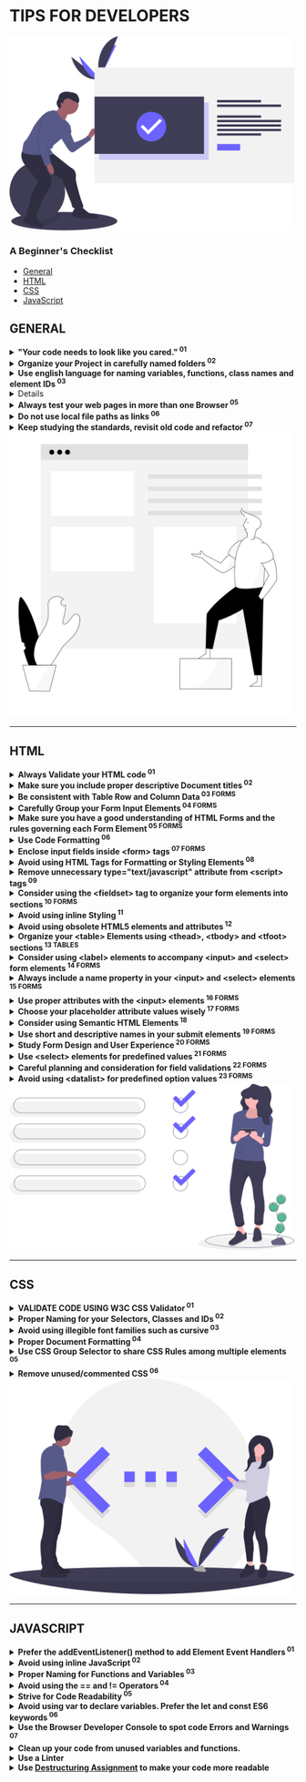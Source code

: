 # TIPS FOR DEVELOPERS

<img src="img/undraw_done_a34v.svg" alt="" width="500px">

### A Beginner's Checklist

- <a href="#general">General<a><br>
- <a href="#html">HTML<a><br>
- <a href="#css">CSS<a><br>
- <a href="#javascript">JavaScript<a><br>

## GENERAL

<details>

<summary><strong>"Your code needs to look like you cared."<sup> 01</sup></strong></summary>
  <p>The description says it all.</p>

</details>

<details id="organized_structure">

<summary><strong>Organize your Project in carefully named folders<sup> 02</sup></strong></summary>
  <p>Place your CSS files in folders named <i>/css</i>, <i>/style</i> or something appropriate. Place your JavaScript files in a folder named <i>/js</i> or <i>/script</i> and your image files in folders named <i>/img</i>, <i>/images</i> or something appropriate. </p>
  <p>Be careful when naming folders and files. For example, choose between singular or plural nouns depending on the contents. Example: Does the <code>/image/</code> folder contains one image or multiple? If the latter, it should be named <code>/images/</code> instead.</p>
  <p>Example:</p>
  <ul style="list-style:none; font-weight:bold;">
  <li>/</li>
  <li>/css
  </li>
  <li>/img
  </li>
  <li>/js</li>
  </ul>
  <p>Example #2:</p>
  <ul style="list-style:none; font-weight:bold;">
  <li>/</li>
  <li>/style
  </li>
  <li>/images
  </li>
  <li>/scripts 
  </li>
  </ul>
  
  <p>Carefully consider the naming convention of your files and folders and <strong>stick to it</strong>, e.g. do not mix different naming styles (uppercase/lowercase/camelCase, etc.): /img/, /js/ CSS/, /fontFiles/</p>

  <p>Bad:</p>
  <ul style="list-style:none; font-weight:bold;">
  <li>/</li>
  <li>/STYLE <small style="font-weight:normal; font-style:italic;">( Should be lowercase and plural as it contains multiple files )</small>
  </li>
  <li>/Image <small style="font-weight:normal; font-style:italic;">( Should be all lowercase )</small>
  </li>
  <li>/scripts 
  </li>
  </ul>

  <p>Better:</p>
  <ul style="list-style:none; font-weight:bold;">
  <li>/</li>
  <li>/styles 
  </li>
  <li>/images 
  </li>
  <li>/scripts 
  </li>
  </ul>

</details>

<details>

<summary><strong>Use english language for naming variables, functions, class names and element IDs<sup> 03</sup></strong></summary>
  <p>Avoid Greek or Greeklish.</p>

</details>

<details>

<summary><strong>Choose Proper Color Sets for your Text and Buttons<sup> 04</sup></strong></summary>
  <p>Contrast and color use are vital to accessibility. Users, including users with visual disabilities, must be able to perceive content on the page.</p>
  <p><strong>Always check your color sets with one of the available Contrast Checking services:</strong></p>
  <ul>
  <li><a href="https://webaim.org/resources/contrastchecker/"><strong>Color Contrast Checker</strong> by WebAIM.org</a></li>
  <li><a href="https://contrastchecker.com/"><strong>Contrast Checker</strong> by Acart Communications</a></li>
  <li><a href="http://accessible-colors.com/"><strong>Accessible Colors</strong></a></li>
  </ul>
  <p>Bad Example:</p>
  <img src="./img/contrast-check-fail.jpg" alt="" >
  
  <p>Bad Example:</p>
  <img src="./img/improper-color-contrast.jpg" alt="" >
  

</details>

<details>

<summary><strong>Always test your web pages in more than one Browser<sup> 05</sup></strong></summary>

<p>Test with at least two or three different browsers and on several screen sizes.</p>
<p>Consider testing the web pages using the Browsers' mobile device emulators</p>

</details>

<details>

<summary><strong>Do not use local file paths as links<sup> 06</sup></strong></summary>
  <p style="color:tomato">Example (wrong):</p>
  <code>
  &lt;link href="C:\Users\John\Desktop\css\style.css" ...&gt;
  </code>
  <br/>
  <br/>
  <p style="color:limegreen">Example (correct):</p>
  <code>
  &lt;link href="./css/style.css" ...&gt;
  </code>

</details>

<details>

<summary><strong>Keep studying the standards, revisit old code and refactor<sup> 07</sup></strong></summary>
  <p>Make sure that you keep studying the HTML, CSS and JavaScript standards and revisit your old code and try to refactor it using the recently acquired knowledge.</p>
  <p>Study well-designed forms and interfaces that you commonly use (e.g. Gmail, Search Engines, Contact Forms, etc.) and try to apply the rules and styling guides to your own layouts and web pages.</p>

</details>

<img src="img/drawkit-content.svg" alt="" width="500px">
<hr>

## HTML

<details>

<summary><strong>Always Validate your HTML code<sup> 01</sup></strong></summary>

  <p>- Validate your HTML code using the <a href="https://validator.w3.org/">W3C Validator</a></p>
  <p>- Use your Code Editor's or IDE built-in validation system or install the appropriate plugins or extensions.</p>
  <p>- For <a href="https://code.visualstudio.com/">Visual Studio Code</a> you can use the <a href="https://marketplace.visualstudio.com/items?itemName=mkaufman.HTMLHint">HTMLHint Extension</a>.</p>
  <p><strong>Examples of validation errors:</strong><p>

  <hr>

  <fieldset>
  <legend>Invalid Tags</legend>
  <p>Bad code: <code> &lt;/br&gt; </code></p>
  <p><strong>Invalid <code>&lt;/br&gt;</code> tag.</strong> It should be <code>&lt;br&gt;</code></p>
  </fieldset>

  <hr>

  <fieldset>
  <legend>Invalid ID names</legend>
  <p>Bad code: <code> &lt;input id="Date of birth2"&gt; </code></p>
  <p><strong>An ID must not contain whitespace.</strong></p>
  </fieldset>

  <hr>

  <fieldset>
  <legend>Invalid Element Nesting</legend>
  <p>Bad code: <code> &lt;a href="#"&gt; &lt;button&gt;Click Me&lt;/button&gt; &lt;/a&gt; </code></p>
  <p><strong>The element button must not appear as a descendant of the a element.</strong><a href="https://stackoverflow.com/questions/6393827/can-i-nest-a-button-element-inside-an-a-using-html5">Reference</a></p>
  </fieldset>
  
  <hr>
  
  <p>Example output of the the <a href="https://marketplace.visualstudio.com/items?itemName=mkaufman.HTMLHint">HTLMHint VSCode extension</a>:</p>
  <img src="img/htmlhint-errors.jpg" alt="" width="700px">




</details>

<details>

<summary><strong>Make sure you include proper descriptive Document titles<sup> 02</sup></strong></summary>
  <p>- Always use a <strong>&lt;title&gt;</strong> element inside the <strong>&lt;head&gt;</strong> tag</p>
  <p>- Avoid default Document titles placed by HTML Boilerplate files or Emmet abbreviations, like "Document"</p>

</details>

<details>

<summary><strong>Be consistent with Table Row and Column Data<sup> 03 FORMS</sup></strong></summary>
  <p>For example, input fields under each column must share common attributes:</p>
  <pre>
&lt;tr&gt;
	&lt;td&gt;&lt;input type=&quot;text&quot;&gt;&lt;/td&gt;
	&lt;td&gt;&lt;input type=&quot;number&quot;&gt;&lt;/td&gt;
&lt;tr&gt;
&lt;tr&gt;
	&lt;td&gt;&lt;input type=&quot;number&quot;&gt;&lt;/td&gt;	&lt;!-- This should have a type=&quot;text&quot; --&gt;
	&lt;td&gt;&lt;input type=&quot;number&quot;&gt;&lt;/td&gt;
&lt;tr&gt;
  </pre>

</details>

<details>

<summary><strong>Carefully Group your Form Input Elements<sup> 04 FORMS</sup></strong></summary>
<p>Recommendend Reading: <a href="https://mattstauffer.com/blog/a-little-trick-for-grouping-fields-in-an-html-form/">A little trick for grouping fields in an HTML form</a></p>

</details>

<details>

<summary><strong>Make sure you have a good understanding of HTML Forms and the rules governing each Form Element<sup> 05 FORMS</sup></strong></summary>
  <p>Validate your code to ensure you have no errors in your HTML forms:</p>
  <p>Avoid errors like placing the <strong>&lt;legend&gt;</strong> element outside of a <strong>&lt;fieldset&gt;</strong> element, and so forth.</p>
  <p><strong>Recommended Reading</strong> (Basics):</p>
  <a href="https://developer.mozilla.org/en-US/docs/Web/HTML/Element/form">- Form Element </a><br>
  <a href="https://developer.mozilla.org/en-US/docs/Web/HTML/Element/input">- Input Element </a><br>
  <a href="https://developer.mozilla.org/en-US/docs/Web/HTML/Element/label">- Label Element</a><br>
  <a href="https://developer.mozilla.org/en-US/docs/Web/HTML/Element/select">- Select Element</a><br>

</details>

<details>

<summary><strong>Use Code Formatting<sup> 06</sup></strong></summary>
  <ul>
  <li>Use indentation</li>
  <li>Reduce/remove unnecessary whitespace (newlines, tabs, etc.)</li>
  <li>Strive for consistency</li>
	<li>Use automated tools like the <strong>VSCode's</strong> <i>Format Document</i> command to format your code</li>
  </ul>
</details>

<details>

<summary><strong>Enclose input fields inside &lt;form&gt; tags<sup> 07 FORMS</sup></strong></summary>
  <p>For example, the <strong>&lt;input&gt;</strong> and <strong>&lt;select&gt;</strong> elements must be enclosed inside <strong>&lt;form&gt;</strong> tags.
  </p>

</details>

<details>

<summary><strong>Avoid using HTML Tags for Formatting or Styling Elements<sup> 08</sup></strong></summary>
  <p>Prefer CSS rules to stylize or format HTML elements</p>
  <p> Example: Avoid using &lt;br&gt; for spacing. Try using CSS properties like padding, margin, display, etc.</p>

</details>

<details>

<summary><strong>Remove unnecessary type="text/javascript" attribute from &lt;script&gt; tags<sup> 09</sup></strong></summary>
  <p><a href="https://stackoverflow.com/questions/14323376/do-html5-script-tag-need-type-javascript">Reference</a>
</p>

</details>

<details>

<summary><strong>Consider using the &lt;fieldset&gt; tag to organize your form elements into sections<sup> 10 FORMS</sup></strong></summary>
  <p><strong>Note:</strong> The &lt;fieldset&gt; elements should preferably be used to group two or more input elements.</p>

</details>

<details>

<summary><strong>Avoid using inline Styling<sup> 11</sup></strong></summary>
  <p>Bad Practice:</p>
  <code>&lt;element style="rule:value" ... &gt;&lt;/element&gt;</code>
  <hr>
  <p>Good Practice:</p>
  <p>Place your CSS inside <strong>&lt;style&gt;</strong> tags or external CSS files <strong>&lt;link rel="stylesheet"&gt;</strong></p>

</details>

<details>

<summary><strong>Avoid using obsolete HTML5 elements and attributes<sup> 12</sup></strong></summary>
  <p>Example: Do not use the <strong>cellspacing</strong> and <strong>cellpadding</strong> <strong>&lt;table&gt;</strong> attributes</p>
  <p><a href="https://stackoverflow.com/questions/6048913/in-html5-with-respect-to-tables-what-replaces-cellpadding-cellspacing-valign">Reference</a>
</p>

</details>

<details>

<summary><strong>Organize your &lt;table&gt; Elements using &lt;thead&gt;, &lt;tbody&gt; and &lt;tfoot&gt; sections<sup> 13 TABLES</sup></strong></summary>
<p>References: <a href="https://css-tricks.com/complete-guide-table-element/">A Complete Guide to the Table Element</a></p>

</details>

<details>

<summary><strong>Consider using &lt;label&gt; elements to accompany &lt;input&gt; and &lt;select&gt; form elements<sup> 14 FORMS</sup></strong></summary>
<p>References: <a href="https://developer.mozilla.org/en-US/docs/Web/HTML/Element/label">The label Element</a></p>

</details>

<details>

<summary><strong>Always include a name property in your &lt;input&gt; and &lt;select&gt; elements<sup> 15 FORMS</sup></strong></summary>
  <p>- Otherwise the input field values and selected options will never be send to the server.</p>
  <p>- Consider going through the documentation to ensure that you are placing the `name` attribute only on the elements that require it.</p>
  
  <p>References: <a href="https://html.com/attributes/input-name/">The <strong>name</strong> input attribute</a></p>

</details>

<details>

<summary><strong>Use proper attributes with the &lt;input&gt; elements<sup> 16 FORMS</sup></strong></summary>
  <p>Examples:</p>
  <p>The <strong>maxlength</strong> attribute is used only with the following input types: text, email, search, password, tel, or url</p>
  <p>For other control types, it is ignored.</p>
  <p><a href="https://stackoverflow.com/questions/18510845/maxlength-ignored-for-input-type-number-in-chrome">References</a></p>

</details>

<details>

<summary><strong>Choose your placeholder attribute values wisely<sup> 17 FORMS</sup></strong></summary>

 <p>Bad Example:</p>

 <pre>
 &lt;input type=&quot;text&quot; name=&quot;firstname&quot; placeholder=&quot;John&quot; ...&gt;&#10;
 &lt;input type=&quot;text&quot; name=&quot;lastname&quot; placeholder=&quot;Doe&quot; ...&gt;&#10;
 </pre>

 <hr>
 <p>Goog Example:</p>

 <pre>
    &lt;input type=&quot;text&quot; name=&quot;firstname&quot; placeholder=&quot;First Name&quot; ...&gt;&#10;
    &lt;input type=&quot;text&quot; name=&quot;lastname&quot; placeholder=&quot;Last Name&quot; ...&gt;&#10;</pre>

</details>

<details>

<summary><strong>Consider using Semantic HTML Elements<sup> 18</sup></strong></summary>

<p>Examples of non-semantic elements: &lt;div&gt; - Tells nothing about its content.</p>
<p>Examples of semantic elements: &lt;form&gt;, &lt;table&gt;, &lt;header&gt;, &lt;footer&gt;, &lt;section&gt; and &lt;article&gt; - Clearly define its content.</p>
<hr>
<p><a href="https://www.w3schools.com/html/html5_semantic_elements.asp">References</a></p>

</details>

<details>

<summary><strong>Use short and descriptive names in your submit elements<sup> 19 FORMS</sup></strong></summary>

<p>Avoid:</p>
<pre>
&lt;input type=&quot;submit&quot; value=&quot;Save Changes and Update your Database&quot;&gt;&#10;</pre>
<p>Instead use a short name and an optional description:</p>
<pre>
&lt;input type=&quot;submit&quot; value=&quot;Save&quot;&gt;&#10;&lt;p class=&quot;warning&quot;&gt;Save changes and update your database&lt;/p&gt;
</pre>
</p>

</details>



<details>

<summary><strong>Study Form Design and User Experience<sup> 20 FORMS</sup></strong></summary>

<p>A quick search for "guide to better html forms" and "html forms user experience" returned the following useful resources for designing and building better HTML Forms:</p>

- <a href="https://esri.github.io/calcite-web/guides/best-practices/forms/">Forms Best Practices:</a>

- <a href="https://developer.mozilla.org/en-US/docs/Learn/HTML/Forms/Styling_HTML_forms">Styling HTML forms</a>

- <a href="https://medium.com/@Vincentxia77/best-practices-of-6-essential-principles-for-web-form-design-f48bed4708fa">Best Practices of 6 Essential Principles for Web Form Design</a>

- <a href="https://medium.freecodecamp.org/a-step-by-step-guide-to-getting-started-with-html-forms-7f77ae4522b5">A step-by-step guide to getting started with HTML forms</a>

- <a href="https://www.crazyegg.com/blog/guides/great-form-ui-and-ux/">The Crazy Egg Guide to Great Form UI and UX</a>

- <a href="https://uxplanet.org/the-18-must-do-principles-in-the-form-design-fe89d0127c92">16 Tips that Will Improve Any Online Form</a>

- <a href="https://www.ventureharbour.com/form-design-best-practices/">58 Form Design Best Practices & Form UX Examples</a>

- <a href="https://ai.googleblog.com/2014/07/simple-is-better-making-your-web-forms.html">Simple is better - Making your web forms easy to use pays off</a>

- <a href="https://uxdesign.cc/the-ux-behind-designing-better-forms-d6ebe7a817d2">The UX behind designing better forms</a>

<p>Conclusion: Keep digging and search for additional resources!</p>

</details>


<details>

<summary><strong>Use &lt;select&gt; elements for predefined values<sup> 21 FORMS</sup></strong></summary>

<p>When specific input fields have predefined values, consider using &lt;select&gt; elements.</p>

</details>


<details>

<summary><strong>Careful planning and consideration for field validations<sup> 22 FORMS</sup></strong></summary>

 <p>Bad examples:</p>
 <p>Using advanced validation patterns without providing the user with proper instructions:</p>
 <pre>&lt;input type=&quot;text&quot; name=&quot;Course Stream&quot; required placeholder=&quot;Course Stream&quot; pattern=&quot;(#)[A-Z,a-z]{2,20}&quot;&gt;&#10;</pre>
 <p>In the example above, the user is stuck with a required field which requires a very specific pattern of characters to be entered. There is no information to inform the user about the required pattern.</p>

</details>

<details>

<summary><strong>Avoid using &lt;datalist&gt; for predefined option values<sup> 23 FORMS</sup></strong></summary>

<p>	When having a predefined list of options, consider using the &lt;select&gt; element instead of the &lt;datalist&gt;. The &lt;select&gt; element &quot;locks&quot; the users to a specific list of options, whereas the &lt;datalist&gt; enables them to enter arbitrary data and thus be able to submit invalid values.</p>
<hr>
<p><strong>When to Use a Datalist</strong></p>
<p>"Since datalists have no built-in mechanism to require that a user select a provided option, they are well suited for inputs that can accept any value. While the datalist suggests predefined values, the user is free to input any value."</p>

</details>

<img src="img/undraw_accept_request_vdsd.svg" alt="" width="500px">
<hr>

## CSS

<details>

<summary><strong>VALIDATE CODE USING W3C CSS Validator<sup> 01</sup></strong></summary>

 <p><a href="https://jigsaw.w3.org/css-validator/validator">W3C CSS Validator</a></p>
 <p>Use VSCode to detect CSS Warnings and Errors</p>
 <p>Examples:</p>
<pre>
.students {
   display-flex: flex;
   flex-direction: column;
}</pre>
  <p><strong>Warning:</strong> Unknown property: display-flex</p>

</details>



<details>

<summary><strong>Proper Naming for your Selectors, Classes and IDs<sup> 02</sup></strong></summary>

  <p>For example, avoid class names like this:</p>
  <pre>.b { ... }</pre>
  <p>Instead, use something more descriptive:</p>
  <pre>.submit_button { ... }</pre>
  <p>Avoid using class names that correspond to HTML Tag names, e.g.</p>
  <pre>
    .h2 { ... }
    .p { ... }
   </pre>
   <p>Classes can and should be used on multiple elements.</p>
   <p>Classes should either describe the elements' role in the interface or what they do in terms of styling:</p>
   <pre>
   .title { ... }
   .submit_button { ... }
   .article { ... }
   </pre>
   <p>Bad choice of class names:</p>
   <pre>
   &lt;input class="button button1"&gt;
   <pre>
    <p>Better:</p>
    <pre>&lt;input class="submit_button button_border"&gt;</pre>

</details>



<details>

  <summary><strong>Avoid using illegible font families such as cursive<sup> 03</sup></strong></summary>
  <p>Avoid:<pre>font-family: cursive;</pre></p>
  <p>Prefer sans-serif fonts</p>

</details>


<details>

<summary><strong>Proper Document Formatting<sup> 04</sup></strong></summary>

  <p>- Consider using VSCode's 'Format Document' command to make your code more readable</p>
  <p>- Use a CSS Formatting Extension:</p>
  <p>Install: <a href="https://marketplace.visualstudio.com/items?itemName=lonefy.vscode-JS-CSS-HTML-formatter">JS-CSS-HTML Formatter Extension</a></p>
  <hr>
  <p>Before Formatting:</p>
  <img src="img/css-formatting-before.jpg" alt="">
  <p>After Formatting:</p>
  <img src="img/css-formatting-after.jpg" alt="">
  <hr>
  <p>Before Formatting:</p>
  <img src="img/Inline-CSS-before-formatting.jpg" alt="">
  <p>After Formatting:</p>
  <img src="img/Inline-CSS-after-formatting.jpg" alt="">

</details>



<details>

<summary><strong>Use CSS Group Selector to share CSS Rules among multiple elements<sup> 05</sup></strong></summary>

  <p>Example (Before):</p>
  <pre>
#label {
  font-size: 20px;
}
#input {
  font-size: 20px;
}
select {
  font-size: 20px;
}

legend {
  font-size: 20px;
}
  </pre>
  <p>Example (After):</p<>
  <pre>
  #label, #input, #select, #legend {
    font-size: 20px;
  }</pre>
  
  <p>Alternatively, a single class that contained the CSS rule could be applied to all of these elements</p>
  
  Example No2: (Before):

<pre>
.searchbar{
  background-color: #34464f;
}
.booking{
  background-color: #34464f;
}
.slide{
  background-color: #34464f; 
}
#photo{
  background-color: #34464f; 
}
.rating{
  background-color: #34464f; 
}
.features{
  background-color: #34464f; 
}
</pre>

  Example No2: (After):
<pre>
.searchbar, .booking, .slide, #photo, .rating, .features {
    background-color: #34464f; 
}
</pre>
ALTERNATIVELY: Create a new class and apply that to the elements:<br><br>

<pre>
.dark-colored-bg {
    background-color: #34464f; 
}
</pre>
</details>

<details id="css_clean_up">
<summary><strong>Remove unused/commented CSS<sup> 06</sup></strong></summary>

<p>Clean your production code from unused or commented CSS rules. Keep commented code or code that belongs to work in progress to a different git branch and keep you production branch clean.</p>

</details>

<img src="img/undraw_code_typing_7jnv.svg" alt="" width="500px">
<hr>

## JAVASCRIPT

<details id="js-event-handlers">

<summary><strong>Prefer the addEventListener() method to add Element Event Handlers<sup> 01</sup></strong></summary>

  <p>Avoid using the HTML inline &lt;element onclick=&quot;&quot;&gt; form.</p>
  <p>Avoid using the ELEMENT.onclick = function(){} format to add Event Handlers to HTML Elements in your JS code.</p>
  <p>Prefer the ELEMENT.addEventListener( EVENT, FUNCTION ) format</p>

</details>

<details>

<summary><strong>Avoid using inline JavaScript<sup> 02</sup></strong></summary>

<p>Bad examples:</p>
<pre>&#9;&lt;element onclick=&quot;function(){}&quot;&gt;</pre>
<p>Place all your JavaScript code in a &lt;script&gt; Tag or an external .js file</p>

</details>


<details>

<summary><strong>Proper Naming for Functions and Variables<sup> 03</sup></strong></summary>

  <p>- Name your variables and functions according to what they do.</p> 
  <p>- Use verbs for functions and nouns for variables</p>
  <p>- Try to use descriptive names.</p> 
  <p style="color:tomato;">Bad:</p>
  <pre>
myFunction(){ ... }
myFunction2(){ ... }
</pre>
<p style="color:limegreen;">Better:</p>
<pre>
function openMenu(){ ... }
function closeWindow(){ ... }
</pre>
<p style="color:tomato;">Bad:</p>
<small>This next function displays a range input field.</small><br><br>
<pre>function rangeOutput(){ ... }</pre>
<p style="color:limegreen;">Better:</p>
<small>It should probably be named using a verb that describes what it does.</small><br><br>
<pre>function outputRange(){ ... }</pre>

<p style="color:tomato;">Bad:</p>
<small>Can you guess what does the next function do? The name is too vague and ambiguous.</small><br><br>
<pre>
propTypeFunction();
</pre>

<hr>

<p style="color:tomato;">Bad:</p>
<pre>
let sortArray = [ 1, 3, 2 ];
sortArray.sort();
</pre>

<p style="color:limegreen;">Better:</p>
<small>Prefer nouns when naming variables.</small><br><br>
<pre>
let sortedArray = [ 1, 3, 2 ];
sortedArray.sort();
</pre>

<hr>
<p style="color:tomato;">Bad:</p>
<small>What does the tempArray hold? Try to be more descriptive.</small><br><br>
<pre>let tempArray = entries.filter( getOdd );</pre>

<p style="color:limegreen;">Better:</p>
<pre>
let oddEntriesArray = entries.filter( getOdd );
</pre>

<hr>
<p style="color:tomato;">Bad:</p>
<small>What kind of <code>object</code> does the variable hold?</small><br><br>
<pre>
let object = new Category( categoryId, $categoryName );
// OR:
let object = new Article( articleId,  text);
</pre>

<p style="color:limegreen;">Better:</p>
<pre>
let category = new Category( categoryId, categoryName );
let article = new Article( articleId, text );
</pre>

</details>


<details>

<summary><strong>Avoid using the == and != Operators<sup> 04</sup></strong></summary>

  <p>- Prefer using the safer === and !== Operators</p>
  <p>Be sure to google and find what the exact differences between the two are!</p>

</details>

<details>

<summary><strong>Strive for Code Readability<sup> 05</sup></strong></summary>

  <p>- Use spaces between parentheses, operands, etc. to boost readability. For example:</p>
  <pre>
if(something===1){
  do("argument");
}else{
  apply(2);
}
</pre>
<p>Should preferably look like this:</p>
<pre>
if ( something === 1 ){

    do( "argument" );

} else {

    apply( 2 );

}</pre>

</details>


<details>

<summary><strong>Avoid using <strong>var</strong> to declare variables. Prefer the <strong>let</strong> and <strong>const</strong> ES6 keywords<sup> 06</sup></strong></summary>

<p></p>

</details>

<details>

<summary><strong>Use the Browser Developer Console to spot code Errors and Warnings<sup> 07</sup></strong></summary>

<p>Always work with the Developer Tools console open when working with Web Page that contain JS code, in order to spot JS errors and other warnings.</p>

</details>

<details id="js_clean_up">
<summary><strong>Clean up your code from unused variables and functions.</strong></summary>
</details>

<details id="linting">
<summary><strong>Use a Linter</strong></summary>
</details>

<details id="linting">
  <summary><strong>Use <a href="https://developer.mozilla.org/en-US/docs/Web/JavaScript/Reference/Operators/Destructuring_assignment">Destructuring Assignment</a> to make your code more readable</strong></summary>
  <img src="img/before-after-object-destructuring.jpg" alt="object-destructuring">
</details>
